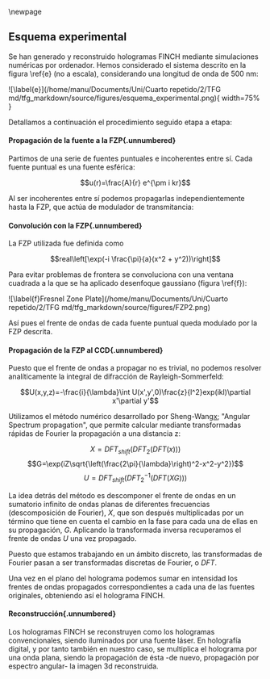 \newpage
## Esquema experimental

Se han generado y reconstruido hologramas FINCH mediante simulaciones numéricas por ordenador. Hemos considerado el sistema descrito en la figura \ref{e} (no a escala), considerando una longitud de onda de 500 nm:

![\label{e}](/home/manu/Documents/Uni/Cuarto repetido/2/TFG md/tfg_markdown/source/figures/esquema_experimental.png){ width=75% }

Detallamos a continuación el procedimiento seguido etapa a etapa:

#### Propagación de la fuente a la FZP{.unnumbered}

Partimos de una serie de fuentes puntuales e incoherentes entre sí. Cada fuente puntual es una fuente esférica:

$$u(r)=\frac{A}{r} e^{\pm i kr}$$

Al ser incoherentes entre sí podemos propagarlas independientemente hasta la FZP, que actúa de modulador de transmitancia:

#### Convolución con la FZP{.unnumbered}

La FZP utilizada fue definida como

$$real\left[\exp(-i \frac{\pi}{a}(x^2 + y^2))\right]$$

Para evitar problemas de frontera se convoluciona con una ventana cuadrada a la que se ha aplicado desenfoque gaussiano (figura \ref{f}):

![\label{f}Fresnel Zone Plate](/home/manu/Documents/Uni/Cuarto repetido/2/TFG md/tfg_markdown/source/figures/FZP2.png)

Así pues el frente de ondas de cada fuente puntual queda modulado por la FZP descrita.

#### Propagación de la FZP al CCD{.unnumbered}

Puesto que el frente de ondas a propagar no es trivial, no podemos resolver analíticamente la integral de difracción de Rayleigh-Sommerfeld: 

$$U(x,y,z)=-\frac{i}{\lambda}\int U(x',y',0)\frac{z}{l^2}exp(ikl)\partial x'\partial y'$$

Utilizamos el método numérico desarrollado por Sheng-Wang[x](XXXXX); "Angular Spectrum propagation", que permite calcular mediante transformadas rápidas de Fourier la propagación a una distancia z:

$$X=DFT_{shift}(DFT_2(DFT(x)))$$
$$G=\exp(iZ\sqrt{\left(\frac{2\pi}{\lambda}\right)^2-x^2-y^2})$$
$$U=DFT_{shift}(DFT^{-1}_2(DFT(XG)))$$

La idea detrás del método es descomponer el frente de ondas en un sumatorio infinito de ondas planas de diferentes frecuencias (descomposición de Fourier), $X$, que son después multiplicadas por un término que tiene en cuenta el cambio en la fase para cada una de ellas en su propagación, $G$. Aplicando la transformada inversa recuperamos el frente de ondas $U$ una vez propagado.

Puesto que estamos trabajando en un ámbito discreto, las transformadas de Fourier pasan a ser transformadas discretas de Fourier, o $DFT$.

Una vez en el plano del holograma podemos sumar en intensidad los frentes de ondas propagados correspondientes a cada una de las fuentes originales, obteniendo así el holograma FINCH.


#### Reconstrucción{.unnumbered}

Los hologramas FINCH se reconstruyen como los hologramas convencionales, siendo iluminados por una fuente láser. En holografía digital, y por tanto también en nuestro caso, se multiplica el holograma por una onda plana, siendo la propagación de ésta -de nuevo, propagación por espectro angular- la imagen 3d reconstruida.

